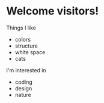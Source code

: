 # Welcome visitors!

Things I like
- colors
- structure
- white space
- cats

I'm interested in
- coding
- design
- nature
